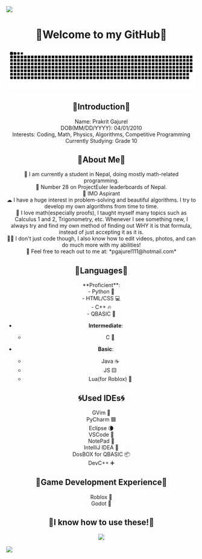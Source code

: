 <!--border line-->

<img src="https://user-images.githubusercontent.com/73097560/115834477-dbab4500-a447-11eb-908a-139a6edaec5c.gif">

<div align="center">
  <h1>👾Welcome to my GitHub👾</h1>
</div>

<!--credit to vaxad for this amazing snake thing-->

<div align="center">
  <img  src="https://github.com/vaxad/vaxad/blob/main/grid-snake.svg"
       alt="yoinked from github.com/vaxad" /></a>
</div>

<div align="center">
  <h2><b>📝Introduction📝</b></h2>
</div>

<div align="center">
  Name: Prakrit Gajurel<br>
  DOB(MM/DD/YYYY): 04/01/2010<br>
  Interests: Coding, Math, Physics, Algorithms, Competitive Programming<br>
  Currently Studying: Grade 10<br>
</div>

<div align="center">
  <h2><b>👀About Me👀</b></h2>
</div>

<div align="center">
    🔭 I am currently a student in Nepal, doing mostly math-related programming.<br>
    🏅 Number 28 on ProjectEuler leaderboards of Nepal.<br>
    👑 IMO Aspirant<br>
    ☁ I have a huge interest in problem-solving and beautiful algorithms. I try to develop my own algorithms from time to time.<br>
    🔢 I love math(especially proofs), I taught myself many topics such as Calculus 1 and 2, Trigonometry, etc. Whenever I see something new, I always try and find my own method of finding out WHY it is that formula, instead of just accepting it as it is.<br>
    🐱‍👤 I don't just code though, I also know how to edit videos, photos, and can do much more with my abilities!<br>
    📧 Feel free to reach out to me at: *pgajurel111@hotmail.com*<br>
</div>

<div align="center">
  <h2><b>🦚Languages🦚</b></h2>
</div>

<div align="center">
    **Proficient**:<br>
  - Python 🐍<br>
  - HTML/CSS 💻<br>
  - C++ 🔥<br>
  - QBASIC 👴<br>
    
- **Intermediate**:<br>
  - C 💪<br>

- **Basic**:<br>
  - Java ☕<br>
  - JS 🟨<br>
  - Lua(for Roblox) 🌙<br>
</div>

<div align="center">
  <h2><b>🌀Used IDEs🌀</b></h2>
</div>

<div align="center">
  GVim 🗿<br>
  PyCharm 🟩<br>
  Eclipse 🌘<br>
  VSCode 🔹<br>
  NotePad 💪<br>
  IntelliJ IDEA 💜<br>
  DosBOX for QBASIC 📦<br>
  DevC++ ➕<br>
</div>

<div align="center">
  <h2><b>🎲Game Development Experience🎲</b></h2>
</div>

<div align="center">
    Roblox 🔲<br>
    Godot 🤖<br>
</div>

<div align="center">
  <h2><b>🌌I know how to use these!🌌</b></h2>
</div>

<!--got these from skillicons-->

<p align="center">
  <a href="https://skillicons.dev">
    <img src="https://skillicons.dev/icons?i=ae,atom,c,cpp,css,discord,django,eclipse,github,gmail,godot,html,idea,instagram,java,js,lua,notion,ps,pr,pycharm,py,robloxstudio,stackoverflow,twitter,vim,vscode,windows&perline=7" />
  </a>
</p>

<!--border again-->

<img src="https://user-images.githubusercontent.com/73097560/115834477-dbab4500-a447-11eb-908a-139a6edaec5c.gif">
